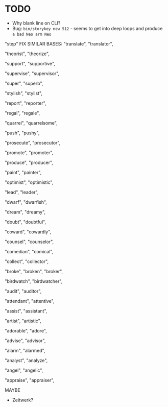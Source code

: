 # TODO

* Why blank line on CLI?
* Bug: `bin/storykey new 512` - seems to get into deep loops and produce `a bad Neo arm Neo`

"step"
FIX SIMILAR BASES:
"translate",
"translator",

"theorist",
"theorize",

"support",
"supportive",

"supervise",
"supervisor",

"super",
"superb",

"stylish",
"stylist",

"report",
"reporter",

"regal",
"regale",

"quarrel",
"quarrelsome",

"push",
"pushy",

"prosecute",
"prosecutor",

"promote",
"promoter",

"produce",
"producer",

"paint",
"painter",

"optimist",
"optimistic",

"lead",
"leader",

"dwarf",
"dwarfish",

"dream",
"dreamy",

"doubt",
"doubtful",

"coward",
"cowardly",

"counsel",
"counselor",

"comedian",
"comical",

"collect",
"collector",

"broke",
"broken",
"broker",

"birdwatch",
"birdwatcher",  

"audit",
"auditor",

"attendant",
"attentive",

"assist",
"assistant",

"artist",
"artistic",

"adorable",
"adore",

"advise",
"advisor",

"alarm",
"alarmed",

"analyst",
"analyze",

"angel",
"angelic",

"appraise",
"appraiser",


MAYBE
* Zeitwerk?
